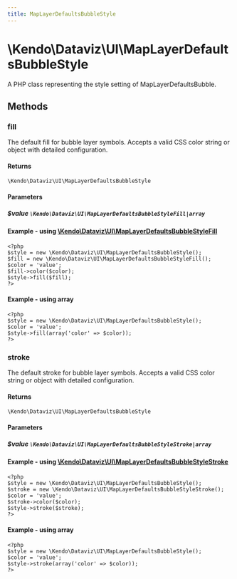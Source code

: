```yaml
---
title: MapLayerDefaultsBubbleStyle
---
```


# \Kendo\Dataviz\UI\MapLayerDefaultsBubbleStyle

A PHP class representing the style setting of MapLayerDefaultsBubble.


## Methods

### fill

The default fill for bubble layer symbols.
Accepts a valid CSS color string or object with detailed configuration.

#### Returns
`\Kendo\Dataviz\UI\MapLayerDefaultsBubbleStyle`

#### Parameters

##### $value `\Kendo\Dataviz\UI\MapLayerDefaultsBubbleStyleFill|array`


#### Example - using [\Kendo\Dataviz\UI\MapLayerDefaultsBubbleStyleFill](/api/wrappers/php/Kendo/Dataviz/UI/MapLayerDefaultsBubbleStyleFill)
    <?php
    $style = new \Kendo\Dataviz\UI\MapLayerDefaultsBubbleStyle();
    $fill = new \Kendo\Dataviz\UI\MapLayerDefaultsBubbleStyleFill();
    $color = 'value';
    $fill->color($color);
    $style->fill($fill);
    ?>

#### Example - using array

    <?php
    $style = new \Kendo\Dataviz\UI\MapLayerDefaultsBubbleStyle();
    $color = 'value';
    $style->fill(array('color' => $color));
    ?>

### stroke

The default stroke for bubble layer symbols.
Accepts a valid CSS color string or object with detailed configuration.

#### Returns
`\Kendo\Dataviz\UI\MapLayerDefaultsBubbleStyle`

#### Parameters

##### $value `\Kendo\Dataviz\UI\MapLayerDefaultsBubbleStyleStroke|array`


#### Example - using [\Kendo\Dataviz\UI\MapLayerDefaultsBubbleStyleStroke](/api/wrappers/php/Kendo/Dataviz/UI/MapLayerDefaultsBubbleStyleStroke)
    <?php
    $style = new \Kendo\Dataviz\UI\MapLayerDefaultsBubbleStyle();
    $stroke = new \Kendo\Dataviz\UI\MapLayerDefaultsBubbleStyleStroke();
    $color = 'value';
    $stroke->color($color);
    $style->stroke($stroke);
    ?>

#### Example - using array

    <?php
    $style = new \Kendo\Dataviz\UI\MapLayerDefaultsBubbleStyle();
    $color = 'value';
    $style->stroke(array('color' => $color));
    ?>


